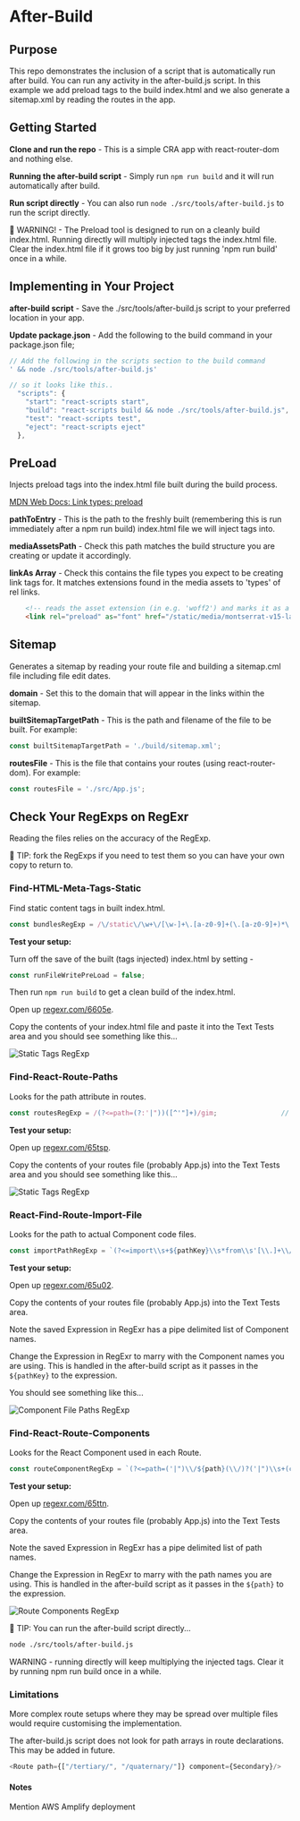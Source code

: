 # After-Build

## Purpose

This repo demonstrates the inclusion of a script that is automatically run after build.
You can run any activity in the after-build.js script.
In this example we add preload tags to the build index.html and we also generate a sitemap.xml by reading the routes in the app.

## Getting Started

**Clone and run the repo** - This is a simple CRA app with react-router-dom and nothing else.

**Running the after-build script** - Simply run `npm run build` and it will run automatically after build.

**Run script directly** - You can also run `node ./src/tools/after-build.js` to run the script directly.

:imp: WARNING! - The Preload tool is designed to run on a cleanly build index.html. Running directly will multiply injected tags the index.html file. Clear the index.html file if it grows too big by just running 'npm run build' once in a while. 




## Implementing in Your Project

**after-build script** - Save the ./src/tools/after-build.js script to your preferred location in your app.

**Update package.json** - Add the following to the build command in your package.json file;
```javascript
// Add the following in the scripts section to the build command
' && node ./src/tools/after-build.js'

// so it looks like this..
  "scripts": {
    "start": "react-scripts start",
    "build": "react-scripts build && node ./src/tools/after-build.js",
    "test": "react-scripts test",
    "eject": "react-scripts eject"
  },
```


## PreLoad
Injects preload tags into the index.html file built during the build process.

[MDN Web Docs: Link types: preload](https://developer.mozilla.org/en-US/docs/Web/HTML/Link_types/preload)

**pathToEntry** - This is the path to the freshly built (remembering this is run immediately after a npm run build) index.html file we will inject tags into.

**mediaAssetsPath** - Check this path matches the build structure you are creating or update it accordingly.

**linkAs Array** - Check this contains the file types you expect to be creating link tags for. It matches extensions found in the media assets to 'types' of rel links.
```HTML
	<!-- reads the asset extension (in e.g. 'woff2') and marks it as a type of 'font' -->
	<link rel="preload" as="font" href="/static/media/montserrat-v15-latin-300.00b3e893.woff2" type="font/woff2" crossorigin>
```



## Sitemap
Generates a sitemap by reading your route file and building a sitemap.cml file including file edit dates.

**domain** - Set this to the domain that will appear in the links within the sitemap.

**builtSitemapTargetPath** - This is the path and filename of the file to be built. For example:
```js
const builtSitemapTargetPath = './build/sitemap.xml';
```
**routesFile** - This is the file that contains your routes (using react-router-dom). For example:
```js
const routesFile = './src/App.js';	
```


## Check Your RegExps on RegExr

Reading the files relies on the accuracy of the RegExp.

:green_apple: TIP: fork the RegExps if you need to test them so you can have your own copy to return to.



### Find-HTML-Meta-Tags-Static

Find static content tags in built index.html.
```js
const bundlesRegExp = /\/static\/\w+\/[\w-]+\.[a-z0-9]+(\.[a-z0-9]+)*\.\w{2,3}/gim;
```
**Test your setup:**

Turn off the save of the built (tags injected) index.html by setting -
```js
const runFileWritePreLoad = false;
```
Then run `npm run build` to get a clean build of the index.html.

Open up [regexr.com/6605e](https://regexr.com/6605e).

Copy the contents of your index.html file and paste it into the Text Tests area and you should see something like this...

![Static Tags RegExp](/src/assets/after-build-static-meta-tags-V01.PNG)



### Find-React-Route-Paths

Looks for the path attribute in routes.
```js
const routesRegExp = /(?<=path=(?:'|"))([^'"]+)/gim;				// see https://regexr.com/65tsp
```
**Test your setup:**

Open up [regexr.com/65tsp](https://regexr.com/65tsp).

Copy the contents of your routes file (probably App.js) into the Text Tests area and you should see something like this...

![Static Tags RegExp](/src/assets/after-build-routes-paths-V01.PNG)



### React-Find-Route-Import-File

Looks for the path to actual Component code files.
```js
const importPathRegExp = `(?<=import\\s+${pathKey}\\s*from\\s'[\\.]+\\/pages\\/)([\\/A-Z]+)`; 	// regexr.com/65u02
```
**Test your setup:**

Open up [regexr.com/65u02](https://regexr.com/65u02).

Copy the contents of your routes file (probably App.js) into the Text Tests area.

Note the saved Expression in RegExr has a pipe delimited list of Component names.

Change the Expression in RegExr to marry with the Component names you are using. This is handled in the after-build script as it passes in the `${pathKey}` to the expression.

You should see something like this...

![Component File Paths RegExp](/src/assets/after-build-component-paths-V01.PNG)



### Find-React-Route-Components

Looks for the React Component used in each Route.
```js
const routeComponentRegExp = `(?<=path=('|")\\/${path}(\\/)?('|")\\s+(component={|.*\\sreturn\\s<))([^\\s}]+)`;		// regexr.com/65ttn
```
**Test your setup:**

Open up [regexr.com/65ttn](https://regexr.com/65ttn).

Copy the contents of your routes file (probably App.js) into the Text Tests area.

Note the saved Expression in RegExr has a pipe delimited list of path names.

Change the Expression in RegExr to marry with the path names you are using. This is handled in the after-build script as it passes in the `${path}` to the expression.

![Route Components RegExp](/src/assets/after-build-route-component-V01.PNG)





:green_apple: TIP: You can run the after-build script directly...
```BASH
node ./src/tools/after-build.js
```
WARNING - running directly will keep multiplying the injected tags. Clear it by running npm run build once in a while.




### Limitations

More complex route setups where they may be spread over multiple files would require customising the implementation.

The after-build.js script does not look for path arrays in route declarations. This may be added in future.
```js
<Route path={["/tertiary/", "/quaternary/"]} component={Secondary}/>
```

#### Notes
Mention AWS Amplify deployment
